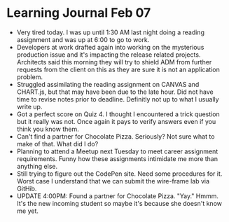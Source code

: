 <h1>Learning Journal Feb 07</h1>
<ul>
<li>Very tired today.  I was up until 1:30 AM last night doing a reading assignment and was up at 6:00 to go to work. </li>
<li>Developers at work drafted again into working on the mysterious production issue and it's impacting the release related projects.  Architects said this morning they will try to shield ADM from further requests from the client on this as they are sure it is not an application problem.</li>
<li>Struggled assimilating the reading assignment on CANVAS and CHART.js, but that may have been due to the late hour.  Did not have time to revise notes prior to deadline. Definitly not up to what I usually write up.</li>
<li>Got a perfect score on Quiz 4.  I thought I encountered a trick question but it really was not.  Once again it pays to verify answers even if you think you know them.</li>
<li>Can't find a partner for Chocolate Pizza.  Seriously?  Not sure what to make of that.  What did I do?</li>
<li>Planning to attend a Meetup next Tuesday to meet career assignment requirements.  Funny how these assignments intimidate me more than anything else.</li>
<li>Still trying to figure out the CodePen site.  Need some procedures for it.  Worst case I understand that we can submit the wire-frame lab via GitHib.</li>
<li>UPDATE 4:00PM:  Found a partner for Chocolate Pizza.  "Yay."  Hmmm.  It's the new incoming student so maybe it's because she doesn't know me yet.</li>
</ul>